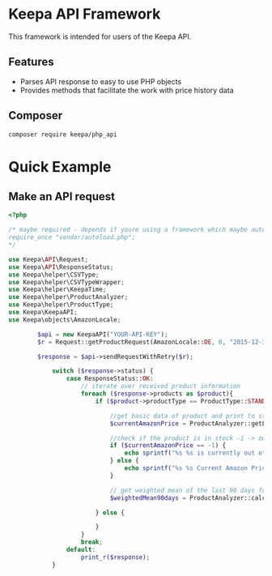 <!--
  Copyright 2016 Keepa.com - Marius Johann
  
  Licensed under the Apache License, Version 2.0 (the "License");
  you may not use this file except in compliance with the License.
  You may obtain a copy of the License at
  
    http://www.apache.org/licenses/LICENSE-2.0
  
  Unless required by applicable law or agreed to in writing, software
  distributed under the License is distributed on an "AS IS" BASIS,
  WITHOUT WARRANTIES OR CONDITIONS OF ANY KIND, either express or implied.
  See the License for the specific language governing permissions and
  limitations under the License.
-->

Keepa API Framework
==============================

This framework is intended for users of the Keepa API.

<a name="features"></a>Features
--------
* Parses API response to easy to use PHP objects
* Provides methods that facilitate the work with price history data

Composer
-----
```bash
composer require keepa/php_api
```

<a name="examples"></a>Quick Example
==============

<a name="examples-keepa-api"></a>Make an API request
---------------------------

```php
<?php

/* maybe required - depends if youre using a framework which maybe automaticly using this file
require_once "vendor/autoload.php";
*/ 

use Keepa\API\Request;
use Keepa\API\ResponseStatus;
use Keepa\helper\CSVType;
use Keepa\helper\CSVTypeWrapper;
use Keepa\helper\KeepaTime;
use Keepa\helper\ProductAnalyzer;
use Keepa\helper\ProductType;
use Keepa\KeepaAPI;
use Keepa\objects\AmazonLocale;

        $api = new KeepaAPI("YOUR-API-KEY");
        $r = Request::getProductRequest(AmazonLocale::DE, 0, "2015-12-31", "2018-01-01", 0, false, ['B001G73S50']);

        $response = $api->sendRequestWithRetry($r);

			switch ($response->status) {
                case ResponseStatus::OK:
                    // iterate over received product information
                    foreach ($response->products as $product){
                        if ($product->productType == ProductType::STANDARD || $product->productType == ProductType::DOWNLOADABLE) {

                            //get basic data of product and print to stdout
                            $currentAmazonPrice = ProductAnalyzer::getLast($product->csv[CSVType::AMAZON], CSVTypeWrapper::getCSVTypeFromIndex(CSVType::AMAZON));

							//check if the product is in stock -1 -> out of stock
							if ($currentAmazonPrice == -1) {
                                echo sprintf("%s %s is currently out of stock! %s",$product->asin,$product->title,PHP_EOL);
                            } else {
                                echo sprintf("%s %s Current Amazon Price: %s %s",$product->asin,$product->title,$currentAmazonPrice,PHP_EOL);
                            }

							// get weighted mean of the last 90 days for Amazon
							$weightedMean90days = ProductAnalyzer::calcWeightedMean($product->csv[CSVType::AMAZON], KeepaTime::nowMinutes(),90, CSVTypeWrapper::getCSVTypeFromIndex(CSVType::AMAZON));

						} else {

                        }
                    }
					break;
				default:
					print_r($response);
			}
```
